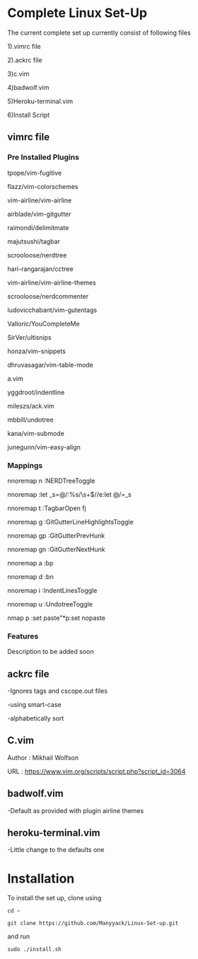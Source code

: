# Complete Linux Set-Up
The current complete set up currently consist of following files

1).vimrc file

2).ackrc file

3)c.vim

4)badwolf.vim

5)Heroku-terminal.vim

6)Install Script

## vimrc file

### Pre Installed Plugins
tpope/vim-fugitive

flazz/vim-colorschemes

vim-airline/vim-airline

airblade/vim-gitgutter

raimondi/delimitmate

majutsushi/tagbar

scrooloose/nerdtree

hari-rangarajan/cctree

vim-airline/vim-airline-themes

scrooloose/nerdcommenter

ludovicchabant/vim-gutentags

Valloric/YouCompleteMe

SirVer/ultisnips

honza/vim-snippets

dhruvasagar/vim-table-mode

a.vim

yggdroot/indentline

mileszs/ack.vim

mbbill/undotree

kana/vim-submode

junegunn/vim-easy-align

### Mappings

nnoremap <leader>n :NERDTreeToggle<CR>

nnoremap <F3>      :let _s=@/<Bar>:%s/\s\+$//e<Bar>:let @/=_s<Bar><CR>

nnoremap <leader>t :TagbarOpen fj<CR>

nnoremap <leader>g :GitGutterLineHighlightsToggle<CR>

nnoremap <leader>gp :GitGutterPrevHunk<CR>

nnoremap <leader>gn :GitGutterNextHunk<CR>

nnoremap <leader>a :bp<CR>

nnoremap <leader>d :bn<CR>

nnoremap <leader>i :IndentLinesToggle<CR>

nnoremap <leader>u :UndotreeToggle<cr>

nmap <silent> <leader>p :set paste<CR>"*p:set nopaste<CR>

### Features

Description to be added soon

## ackrc file

-Ignores tags and cscope.out files

-using smart-case

-alphabetically sort

## C.vim
Author  : Mikhail Wolfson

URL     : https://www.vim.org/scripts/script.php?script_id=3064

## badwolf.vim
-Default as provided with plugin airline themes

## heroku-terminal.vim
-Little change to the defaults one

# Installation
To install the set up, clone using

`cd ~`

`git clone https://github.com/Manyyack/Linux-Set-up.git`

and run

`sudo ./install.sh`
